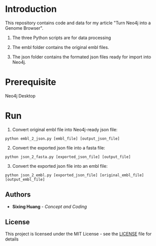 

# Introduction


This repository contains code and data for my article "Turn Neo4j into a Genome Browser".

1. The three Python scripts are for data processing

  
2. The embl folder contains the original embl files.


3. The json folder contains the formated json files ready for import into Neo4j.

  

# Prerequisite

Neo4j Desktop

  

# Run

1. Convert original embl file into Neo4j-ready json file:

```
python embl_2_json.py [embl_file] [output_json_file] 
```

2. Convert the exported json file into a fasta file:

```
python json_2_fasta.py [exported_json_file] [output_file]
```

3. Convert the exported json file into an embl file:

```
python json_2_embl.py [exported_json_file] [original_embl_file]  [output_embl_file]
```

## Authors

  

*  **Sixing Huang** - *Concept and Coding*

  

## License

  

This project is licensed under the MIT License - see the [LICENSE](LICENSE) file for details

